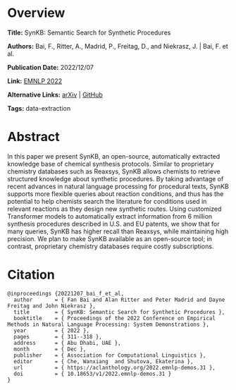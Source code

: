 # Overview
**Title:**
SynKB: Semantic Search for Synthetic Procedures

**Authors:**
Bai, F., Ritter, A., Madrid, P., Freitag, D., and Niekrasz, J. |
Bai, F. et al.

**Publication Date:**
2022/12/07

**Link:**
[EMNLP 2022](https://aclanthology.org/2022.emnlp-demos.31)

**Alternative Links:**
[arXiv](https://arxiv.org/abs/2208.07400) |
[GitHub](https://github.com/bflashcp3f/SynKB)

**Tags:**
data-extraction


# Abstract
In this paper we present SynKB, an open-source, automatically extracted knowledge base of chemical synthesis protocols.
Similar to proprietary chemistry databases such as Reaxsys, SynKB allows chemists to retrieve structured knowledge about synthetic procedures.
By taking advantage of recent advances in natural language processing for procedural texts, SynKB supports more flexible queries about reaction conditions, and thus has the potential to help chemists search the literature for conditions used in relevant reactions as they design new synthetic routes.
Using customized Transformer models to automatically extract information from 6 million synthesis procedures described in U.S. and EU patents, we show that for many queries, SynKB has higher recall than Reaxsys, while maintaining high precision.
We plan to make SynKB available as an open-source tool; in contrast, proprietary chemistry databases require costly subscriptions.


# Citation
```
@inproceedings {20221207_bai_f_et_al,
  author       = { Fan Bai and Alan Ritter and Peter Madrid and Dayne Freitag and John Niekrasz },
  title        = { SynKB: Semantic Search for Synthetic Procedures },
  booktitle    = { Proceedings of the 2022 Conference on Empirical Methods in Natural Language Processing: System Demonstrations },
  year         = { 2022 },
  pages        = { 311--318 },
  address      = { Abu Dhabi, UAE },
  month        = { Dec },
  publisher    = { Association for Computational Linguistics },
  editor       = { Che, Wanxiang  and Shutova, Ekaterina },
  url          = { https://aclanthology.org/2022.emnlp-demos.31 },
  doi          = { 10.18653/v1/2022.emnlp-demos.31 }
}
```
